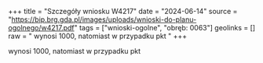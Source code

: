 +++
title = "Szczegóły wniosku W4217"
date = "2024-06-14"
source = "https://bip.brg.gda.pl/images/uploads/wnioski-do-planu-ogolnego/w4217.pdf"
tags = ["wnioski-ogolne", "obręb: 0063"]
geolinks = []
raw = " wynosi 1000, natomiast w przypadku pkt "
+++

 wynosi 1000, natomiast w przypadku pkt 


